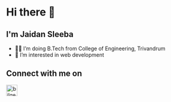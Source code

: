 # Hi there 👋

## I'm Jaidan Sleeba

- 👨‍💻 I’m doing B.Tech from College of Engineering, Trivandrum
- 🌱 I’m interested in web development

## Connect with me on

[<img align="left" alt="bilgehangecici | LinkedIn" height="30px" src="https://cdn-icons-png.flaticon.com/512/174/174857.png"/>][linkedin]

[linkedin]: https://www.linkedin.com/in/jaidan22/




<!--
**jaidan22/jaidan22** is a ✨ _special_ ✨ repository because its `README.md` (this file) appears on your GitHub profile.

Here are some ideas to get you started:

- 🔭 I’m currently working on ...
- 🌱 I’m currently learning ...
- 👯 I’m looking to collaborate on ...
- 🤔 I’m looking for help with ...
- 💬 Ask me about ...
- 📫 How to reach me: ...
- 😄 Pronouns: ...
- ⚡ Fun fact: ...
-->
